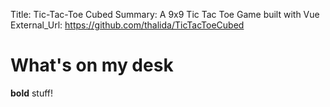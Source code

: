 Title:          Tic-Tac-Toe Cubed
Summary:        A 9x9 Tic Tac Toe Game built with Vue
External_Url:   https://github.com/thalida/TicTacToeCubed

# What's on my desk
**bold** stuff!
